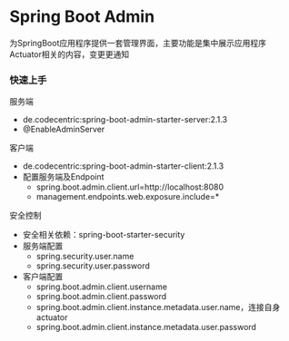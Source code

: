 # Spring Boot Admin
为SpringBoot应⽤程序提供⼀套管理界面，主要功能是集中展示应⽤程序Actuator相关的内容，变更更通知

### 快速上手
服务端
* de.codecentric:spring-boot-admin-starter-server:2.1.3
* @EnableAdminServer

客户端
* de.codecentric:spring-boot-admin-starter-client:2.1.3
* 配置服务端及Endpoint
    * spring.boot.admin.client.url=http://localhost:8080
    * management.endpoints.web.exposure.include=*

安全控制
* 安全相关依赖：spring-boot-starter-security
* 服务端配置
    * spring.security.user.name
    * spring.security.user.password
* 客户端配置
    * spring.boot.admin.client.username
    * spring.boot.admin.client.password
    * spring.boot.admin.client.instance.metadata.user.name，连接自身actuator
    * spring.boot.admin.client.instance.metadata.user.password
  
